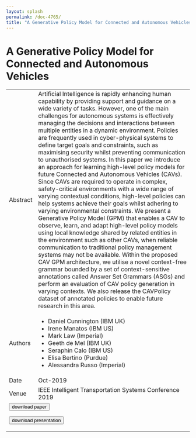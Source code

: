 ```yaml
---
layout: splash
permalink: /doc-4765/
title: "A Generative Policy Model for Connected and Autonomous Vehicles"
---
```


# A Generative Policy Model for Connected and Autonomous Vehicles

<table>
    <tbody>
    <tr>
        <td>Abstract</td>
        <td>Artificial Intelligence is rapidly enhancing human capability by providing support and guidance on a wide variety of tasks. However, one of the main challenges for autonomous systems is effectively managing the decisions and interactions between multiple entities in a dynamic environment. Policies are frequently used in cyber-physical systems to define target goals and constraints, such as maximising security whilst preventing communication to unauthorised systems. In this paper we introduce an approach for learning high-level policy models for future Connected and Autonomous Vehicles (CAVs). Since CAVs are required to operate in complex, safety-critical environments with a wide range of varying contextual conditions, high-level policies can help systems achieve their goals whilst adhering to varying environmental constraints. We present a Generative Policy Model (GPM) that enables a CAV to observe, learn, and adapt high-level policy models using local knowledge shared by related entities in the environment such as other CAVs, when reliable communication to traditional policy management systems may not be available. Within the proposed CAV GPM architecture, we utilise a novel context-free grammar bounded by a set of context-sensitive annotations called Answer Set Grammars (ASGs) and perform an evaluation of CAV policy generation in varying contexts. We also release the CAVPolicy dataset of annotated policies to enable future research in this area.</td>
    </tr>
    <tr>
        <td>Authors</td>
        <td>
            <ul>
                <li>Daniel Cunnington (IBM UK)</li>
                <li>Irene Manatos (IBM US)</li>
                <li>Mark Law (Imperial)</li>
                <li>Geeth de Mel (IBM UK)</li>
                <li>Seraphin Calo (IBM US)</li>
                <li>Elisa Bertino (Purdue)</li>
                <li>Alessandra Russo (Imperial)</li>
            </ul>
        </td>
    </tr>
    <tr>
        <td>Date</td>
        <td>Oct-2019</td>
    </tr>
    <tr>
        <td>Venue</td>
        <td>IEEE Intelligent Transportation Systems Conference 2019</td>
    </tr>
        <tr>
            <td colspan="2">
                <form method="get" action="https://dais-ita.org/sites/default/files/3897.pdf">
                    <button type="submit">download paper</button>
                </form>
                <form method="get" action="https://dais-ita.org/sites/default/files/3897_slides.pdf">
                    <button type="submit">download presentation</button>
                </form>
            </td>
        </tr>
    </tbody>
</table>
